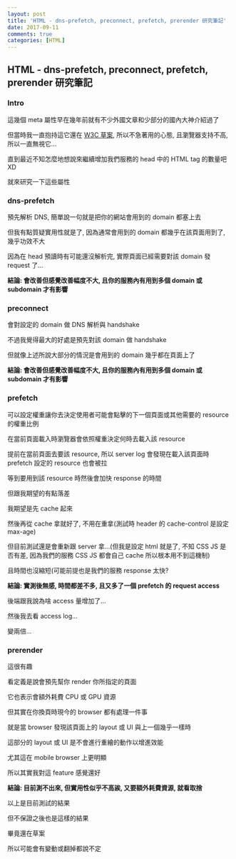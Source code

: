 ```yaml
---
layout: post
title: 'HTML - dns-prefetch, preconnect, prefetch, prerender 研究筆記'
date: 2017-09-11
comments: true
categories: [HTML]
---
```

## HTML - dns-prefetch, preconnect, prefetch, prerender 研究筆記

### Intro

這幾個 meta 屬性早在幾年前就有不少外國文章和少部分的國內大神介紹過了

但當時我一直抱持這它還在 [W3C 草案](https://www.w3.org/TR/resource-hints/), 所以不急著用的心態, 且瀏覽器支持不高, 所以一直無視它...

直到最近不知怎麼地想說來繼續增加我們服務的 head 中的 HTML tag 的數量吧 XD

就來研究一下這些屬性

### dns-prefetch

預先解析 DNS, 簡單說一句就是把你的網站會用到的 domain 都塞上去

但我有點質疑實用性就是了, 因為通常會用到的 domain 都幾乎在該頁面用到了, 幾乎功效不大

因為在 head 預讀時有可能還沒解析完, 實際頁面已經需要對該 domain 發 request 了...

**結論: 會改善但感覺改善幅度不大, 且你的服務內有用到多個 domain 或 subdomain 才有影響**

### preconnect

會對設定的 domain 做 DNS 解析與 handshake

不過我覺得最大的好處是預先對該 domain 做 handshake

但就像上述所說大部分的情況是會用到的 domain 幾乎都在頁面上了

**結論: 會改善但感覺改善幅度不大, 且你的服務內有用到多個 domain 或 subdomain 才有影響**

### prefetch

可以設定權重讓你去決定使用者可能會點擊的下一個頁面或其他需要的 resource 的權重比例

在當前頁面載入時瀏覽器會依照權重決定何時去載入該 resource

提前在當前頁面去要該 resource, 所以 server log 會發現在載入該頁面時 prefetch 設定的 resource 也會被拉

等到要用到該 resource 時然後會加快 response 的時間

但跟我期望的有點落差

我期望是先 cache 起來

然後再從 cache 拿就好了, 不用在重拿(測試時 header 的 cache-control 是設定 max-age)

但目前測試還是會重新跟 server 拿...(但我是設定 html 就是了, 不知 CSS JS 是否有差, 因為我們的服務 CSS JS 都會自己 cache 所以根本用不到這機制)

且時間也沒縮短(可能前提也是我們的服務 response 太快?

**結論: 實測後無感, 時間都差不多, 且又多了一個 prefetch 的 request access**

後端跟我說為啥 access 量增加了...

然後我去看 access log...

變兩倍...

### prerender

這很有趣

看定義是說會預先幫你 render 你所指定的頁面

它也表示會額外耗費 CPU 或 GPU 資源

但其實在你換頁時現今的 browser 都有處理一件事

就是當 browser 發現該頁面上的 layout 或 UI 與上一個幾乎一樣時

這部分的 layout 或 UI 是不會進行重繪的動作以增進效能

尤其這在 mobile browser 上更明顯

所以其實我對這 feature 感覺還好

**結論: 目前測不出來, 但實用性似乎不高誒, 又要額外耗費資源, 就看取捨**

以上是目前測試的結果

但不保證之後也是這樣的結果

畢竟還在草案

所以可能會有變動或翻掉都說不定
